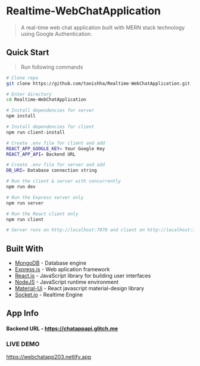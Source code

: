 # Realtime-WebChatApplication
>A real-time web chat application built with MERN stack technology using Google Authentication.

## Quick Start
>Run following commands
```bash
# Clone repo
git clone https://github.com/tanishha/Realtime-WebChatApplication.git

# Enter directory
cd Realtime-WebChatApplication

# Install dependencies for server
npm install

# Install dependencies for client
npm run client-install

# Create .env file for client and add
REACT_APP_GOOGLE_KEY= Your Google Key
REACT_APP_API= Backend URL

# Create .env file for server and add
DB_URI= Database connection string

# Run the client & server with concurrently
npm run dev

# Run the Express server only
npm run server

# Run the React client only
npm run client

# Server runs on http://localhost:7070 and client on http://localhost:3000
```

## Built With

* [MongoDB](https://nodejs.org/en/docs/) - Database engine
* [Express.js](https://expressjs.com/en/4x/api) - Web aplication framework
* [React.js](https://reactjs.org/docs/) - JavaScript library for building user interfaces
* [NodeJS](https://docs.mongodb.com/) -  JavaScript runtime environment
* [Material-Ui](https://material-ui.com/) - React javascript material-design library
* [Socket.io](https://socket.io/) - Realtime Engine

## App Info
#### Backend URL - https://chatappapi.glitch.me
### LIVE DEMO
https://webchatapp203.netlify.app

